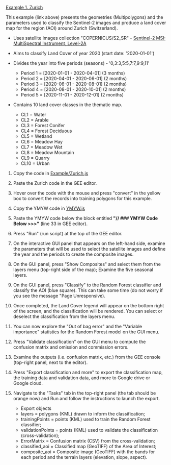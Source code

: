 
[Example 1. Zurich](https://github.com/NERC-CEH/YMYW/blob/main/Examples/Zurich.js)

This example (link above) presents the geometries (Multipolygons) and the parameters used to classify the Sentinel-2 images and produce a land cover map for the region (AOI) around Zurich (Switzerland). 

 - Uses satellite images collection "COPERNICUS/S2_SR" - [Sentinel-2 MSI: MultiSpectral Instrument, Level-2A](https://developers.google.com/earth-engine/datasets/catalog/COPERNICUS_S2_SR#:~:text=Sentinel%2D2%20is%20a%20wide,data%20are%20downloaded%20from%20scihub.)
 
 - Aims to classify Land Cover of year 2020 (start date: '2020-01-01')
 
 - Divides the year into five periods (seasons) - '0,3:3,5:5,7:7,9:9,11'
   - Period 1 = [2020-01-01 - 2020-04-01] (3 months)
   - Period 2 = [2020-04-01 - 2020-06-01] (2 months)
   - Period 3 = [2020-06-01 - 2020-08-01] (2 months)
   - Period 4 = [2020-08-01 - 2020-10-01] (2 months)
   - Period 5 = [2020-11-01 - 2020-12-01] (2 months)
    
 - Contains 10 land cover classes in the thematic map.
   - CL1 = Water
   - CL2 = Arable
   - CL3 = Forest Conifer
   - CL4 = Forest Deciduous
   - CL5 = Wetland
   - CL6 = Meadow Hay
   - CL7 = Meadow Wet
   - CL8 = Meadow Mountain
   - CL9 = Quarry
   - CL10 = Urban


1. Copy the code in [Example/Zurich.js](https://github.com/NERC-CEH/YMYW/blob/main/Examples/Zurich.js)  

2. Paste the Zurich code in the GEE editor.  

3. Hover over the code with the mouse and press "convert" in the yellow box to convert the records into training polygons for this example.  

4. Copy the YMYW code in [YMYW.js](https://github.com/NERC-CEH/YMYW/blob/main/YMYW.js)   

5. Paste the YMYW code below the block entitled **"// ### YMYW Code Below >>>"** (line 33 in GEE editor).   

6. Press "Run" (run script) at the top of the GEE editor.

7. On the interactive GUI panel that appears on the left-hand side, examine the parameters that will be used to select the satellite images and define the year and the periods to create the composite images.   

8. On the GUI panel, press "Show Composites" and select them from the layers menu (top-right side of the map); Examine the five seasonal layers.   

9. On the GUI panel, press "Classify" to the Random Forest classifier and classify the AOI (blue square). This can take some time (do not worry if you see the message "Page Unresponsive).     

10. Once completed, the Land Cover legend will appear on the bottom right of the screen, and the classification will be rendered. You can select or deselect the classification from the layers menu.

11. You can now explore the "Out of bag error" and the "Variable importance" statistics for the Random Forest model on the GUI menu.

12. Press "Validate classification" on the GUI menu to compute the confusion matrix and omission and commission errors.   

13. Examine the outputs (i.e. confusion matrix, etc.) from the GEE console (top-right panel, next to the editor).

14. Press "Export classification and more" to export the classification map, the training data and validation data, and more to Google drive or Google cloud.

15. Navigate to the "Tasks" tab in the top-right panel (the tab should be orange now) and Run and follow the instructions to launch the export.

      - Export objects
      - layers = polygons (KML) drawn to inform the classification;
      - trainingPoints = points (KML) used to train the Random Forest classifier;
      - validationPoints = points (KML) used to validate the classification (cross-validation);
      - ErrorMatrix = Confusion matrix (CSV) from the cross-validation;
      - classified_aoi = Classified map (GeoTIFF) of the Area of Interest;
      - composite_aoi = Composite image (GeoTIFF) with the bands for each period and the terrain layers (elevation, slope, aspect).
